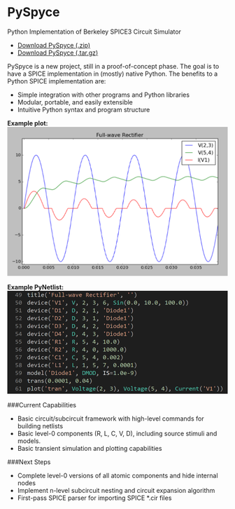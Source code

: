 PySpyce
=======
Python Implementation of Berkeley SPICE3 Circuit Simulator

* [Download PySpyce (.zip)](https://github.com/josephmhood/PySpyce/zipball/master)
* [Download PySpyce (.tar.gz)](https://github.com/josephmhood/PySpyce/tarball/master)

PySpyce is a new project, still in a proof-of-concept phase. The goal is to have a SPICE implementation in (mostly) native Python.
The benefits to a Python SPICE implementation are:
* Simple integration with other programs and Python libraries
* Modular, portable, and easily extensible
* Intuitive Python syntax and program structure

**Example plot:**
![Plot](/images/fig1.png)

**Example PyNetlist:**
![Netlist](/images/netlist1.png)

###Current Capabilities
* Basic circuit/subcircuit framework with high-level commands for building netlists
* Basic level-0 components (R, L, C, V, D), including source stimuli and models.
* Basic transient simulation and plotting capabilities

###Next Steps
* Complete level-0 versions of all atomic components and hide internal nodes
* Implement n-level subcircuit nesting and circuit expansion algorithm
* First-pass SPICE parser for importing SPICE *.cir files
